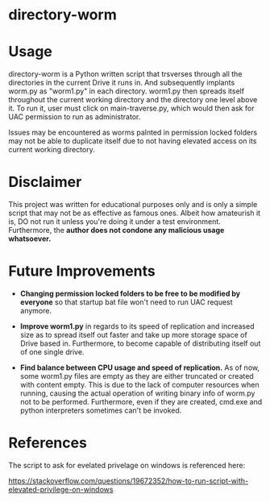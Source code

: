# directory-worm

# Usage
directory-worm is a Python written script that trsverses through all the directories in the current Drive it runs in. And subsequently implants worm.py as "worm1.py" in each directory. worm1.py then spreads itself throughout the current working directory and the directory one level above it. To run it, user must click on main-traverse.py, which would then ask for UAC permission to run as administrator. 

Issues may be encountered as worms palnted in permission locked folders may not be able to duplicate itself due to not having elevated access on its current working directory.

# Disclaimer
This project was written for educational purposes only and is only a simple script that may not be as effective as famous ones. Albeit how amateurish it is, DO not run it unless you're doing it under a test environment. Furthermore, the **author does not condone any malicious usage whatsoever.**

# Future Improvements
* **Changing permission locked folders to be free to be modified by everyone** so that startup bat file won't need to run UAC request anymore.

* **Improve worm1.py** in regards to its speed of replication and increased size as to spread itself out faster and take up more storage space of Drive based in. Furthermore, to become capable of distributing itself out of one single drive.

* **Find balance between CPU usage and speed of replication.** As of now, some worm1.py files are empty as they are either truncated or created with content empty. This is due to the lack of computer resources when running, causing the actual operation of writing binary info of worm.py not to be performed. Furthermore, even if they are created, cmd.exe and python interpreters sometimes can't be invoked.


# References
The script to ask for evelated privelage on windows is referenced here:

https://stackoverflow.com/questions/19672352/how-to-run-script-with-elevated-privilege-on-windows
